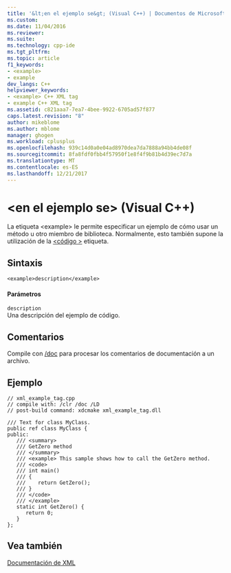 ```yaml
---
title: '&lt;en el ejemplo se&gt; (Visual C++) | Documentos de Microsoft'
ms.custom: 
ms.date: 11/04/2016
ms.reviewer: 
ms.suite: 
ms.technology: cpp-ide
ms.tgt_pltfrm: 
ms.topic: article
f1_keywords:
- <example>
- example
dev_langs: C++
helpviewer_keywords:
- <example> C++ XML tag
- example C++ XML tag
ms.assetid: c821aaa7-7ea7-4bee-9922-6705ad57f877
caps.latest.revision: "8"
author: mikeblome
ms.author: mblome
manager: ghogen
ms.workload: cplusplus
ms.openlocfilehash: 939c14d0a0e04ad8970dea7da7888a94bb4de08f
ms.sourcegitcommit: 8fa8fdf0fbb4f57950f1e8f4f9b81b4d39ec7d7a
ms.translationtype: MT
ms.contentlocale: es-ES
ms.lasthandoff: 12/21/2017
---
```

# <a name="ltexamplegt-visual-c"></a>&lt;en el ejemplo se&gt; (Visual C++)
La etiqueta \<example> le permite especificar un ejemplo de cómo usar un método u otro miembro de biblioteca. Normalmente, esto también supone la utilización de la [ \<código >](../ide/code-visual-cpp.md) etiqueta.  
  
## <a name="syntax"></a>Sintaxis  
  
```  
<example>description</example>  
```  
  
#### <a name="parameters"></a>Parámetros  
 `description`  
 Una descripción del ejemplo de código.  
  
## <a name="remarks"></a>Comentarios  
 Compile con [/doc](../build/reference/doc-process-documentation-comments-c-cpp.md) para procesar los comentarios de documentación a un archivo.  
  
## <a name="example"></a>Ejemplo  
  
```  
// xml_example_tag.cpp  
// compile with: /clr /doc /LD  
// post-build command: xdcmake xml_example_tag.dll  
  
/// Text for class MyClass.  
public ref class MyClass {  
public:  
   /// <summary>  
   /// GetZero method  
   /// </summary>  
   /// <example> This sample shows how to call the GetZero method.  
   /// <code>  
   /// int main()   
   /// {  
   ///    return GetZero();  
   /// }  
   /// </code>  
   /// </example>  
   static int GetZero() {  
      return 0;  
   }  
};  
```  
  
## <a name="see-also"></a>Vea también  
 [Documentación de XML](../ide/xml-documentation-visual-cpp.md)